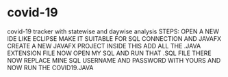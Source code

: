 # covid-19
covid-19 tracker with statewise and daywise analysis
STEPS:
OPEN A NEW IDE LIKE ECLIPSE
MAKE IT SUITABLE FOR SQL CONNECTION AND JAVAFX
CREATE A NEW JAVAFX PROJECT
INSIDE THIS ADD ALL THE .JAVA EXTENSION FILE
NOW OPEN MY SQL AND RUN THAT .SQL FILE THERE
NOW REPLACE MINE SQL USERNAME AND PASSWORD WITH YOURS
AND NOW RUN THE COVID19.JAVA
